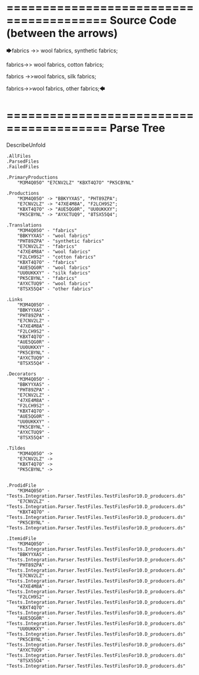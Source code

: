 ========================================
Source Code (between the arrows)
========================================

🡆fabrics ->> wool fabrics,
	synthetic fabrics;

fabrics->> wool fabrics,
	cotton fabrics;

fabrics ->>wool fabrics,
	silk fabrics;

fabrics->>wool fabrics,
	other fabrics;🡄

========================================
Parse Tree
========================================
DescribeUnfold

    .AllFiles
    .ParsedFiles
    .FailedFiles

    .PrimaryProductions
        "M3M4Q05O" "E7CNV2LZ" "KBXT4Q7O" "PK5CBYNL" 

    .Productions
        "M3M4Q05O" -> "BBKYYXAS", "PHT89ZPA";
        "E7CNV2LZ" -> "47XE4M8A", "F2LCH9S2";
        "KBXT4Q7O" -> "AUE5QG0R", "UU0UKKXY";
        "PK5CBYNL" -> "AYXCTUQ9", "8TSX55Q4";

    .Translations
        "M3M4Q05O" - "fabrics"
        "BBKYYXAS" - "wool fabrics"
        "PHT89ZPA" - "synthetic fabrics"
        "E7CNV2LZ" - "fabrics"
        "47XE4M8A" - "wool fabrics"
        "F2LCH9S2" - "cotton fabrics"
        "KBXT4Q7O" - "fabrics"
        "AUE5QG0R" - "wool fabrics"
        "UU0UKKXY" - "silk fabrics"
        "PK5CBYNL" - "fabrics"
        "AYXCTUQ9" - "wool fabrics"
        "8TSX55Q4" - "other fabrics"

    .Links
        "M3M4Q05O" - 
        "BBKYYXAS" - 
        "PHT89ZPA" - 
        "E7CNV2LZ" - 
        "47XE4M8A" - 
        "F2LCH9S2" - 
        "KBXT4Q7O" - 
        "AUE5QG0R" - 
        "UU0UKKXY" - 
        "PK5CBYNL" - 
        "AYXCTUQ9" - 
        "8TSX55Q4" - 

    .Decorators
        "M3M4Q05O" - 
        "BBKYYXAS" - 
        "PHT89ZPA" - 
        "E7CNV2LZ" - 
        "47XE4M8A" - 
        "F2LCH9S2" - 
        "KBXT4Q7O" - 
        "AUE5QG0R" - 
        "UU0UKKXY" - 
        "PK5CBYNL" - 
        "AYXCTUQ9" - 
        "8TSX55Q4" - 

    .Tildes
        "M3M4Q05O" -> 
        "E7CNV2LZ" -> 
        "KBXT4Q7O" -> 
        "PK5CBYNL" -> 


    .ProdidFile
        "M3M4Q05O" - "Tests.Integration.Parser.TestFiles.TestFilesFor10.D_producers.ds"
        "E7CNV2LZ" - "Tests.Integration.Parser.TestFiles.TestFilesFor10.D_producers.ds"
        "KBXT4Q7O" - "Tests.Integration.Parser.TestFiles.TestFilesFor10.D_producers.ds"
        "PK5CBYNL" - "Tests.Integration.Parser.TestFiles.TestFilesFor10.D_producers.ds"

    .ItemidFile
        "M3M4Q05O" - "Tests.Integration.Parser.TestFiles.TestFilesFor10.D_producers.ds"
        "BBKYYXAS" - "Tests.Integration.Parser.TestFiles.TestFilesFor10.D_producers.ds"
        "PHT89ZPA" - "Tests.Integration.Parser.TestFiles.TestFilesFor10.D_producers.ds"
        "E7CNV2LZ" - "Tests.Integration.Parser.TestFiles.TestFilesFor10.D_producers.ds"
        "47XE4M8A" - "Tests.Integration.Parser.TestFiles.TestFilesFor10.D_producers.ds"
        "F2LCH9S2" - "Tests.Integration.Parser.TestFiles.TestFilesFor10.D_producers.ds"
        "KBXT4Q7O" - "Tests.Integration.Parser.TestFiles.TestFilesFor10.D_producers.ds"
        "AUE5QG0R" - "Tests.Integration.Parser.TestFiles.TestFilesFor10.D_producers.ds"
        "UU0UKKXY" - "Tests.Integration.Parser.TestFiles.TestFilesFor10.D_producers.ds"
        "PK5CBYNL" - "Tests.Integration.Parser.TestFiles.TestFilesFor10.D_producers.ds"
        "AYXCTUQ9" - "Tests.Integration.Parser.TestFiles.TestFilesFor10.D_producers.ds"
        "8TSX55Q4" - "Tests.Integration.Parser.TestFiles.TestFilesFor10.D_producers.ds"

